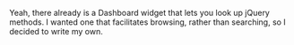 Yeah, there already is a Dashboard widget that lets you look up jQuery methods. I wanted one that facilitates browsing, rather than searching, so I decided to write my own.